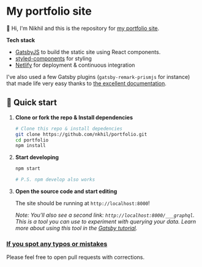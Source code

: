 # My portfolio site

👋 Hi, I'm Nikhil and this is the repository for [my portfolio site](https://nikhilvijayan.com).

**Tech stack**

- [GatsbyJS](https://gatsbyjs.org) to build the static site using React components.
- [styled-components](styled-components.com) for styling
- [Netlify](https://www.netlify.com/) for deployment & continuous integration

I've also used a few Gatsby plugins (`gatsby-remark-prismjs` for instance) that made life very easy thanks to [the excellent documentation](https://www.gatsbyjs.org/docs/gatsby-starters/).

## 🚀 Quick start

1.  **Clone or fork the repo & Install dependencies**

    ```sh
    # Clone this repo & install depedencies
    git clone https://github.com/nkhil/portfolio.git
    cd portfolio
    npm install
    ```

1.  **Start developing**


    ```sh
    npm start

    # P.S. npm develop also works
    ```

1.  **Open the source code and start editing**

    The site should be running at `http://localhost:8000`!

    _Note: You'll also see a second link: _`http://localhost:8000/___graphql`_. This is a tool you can use to experiment with querying your data. Learn more about using this tool in the [Gatsby tutorial](https://www.gatsbyjs.org/tutorial/part-five/#introducing-graphiql)._

### [If you spot any typos or mistakes](#mistakes)

Please feel free to open pull requests with corrections.
